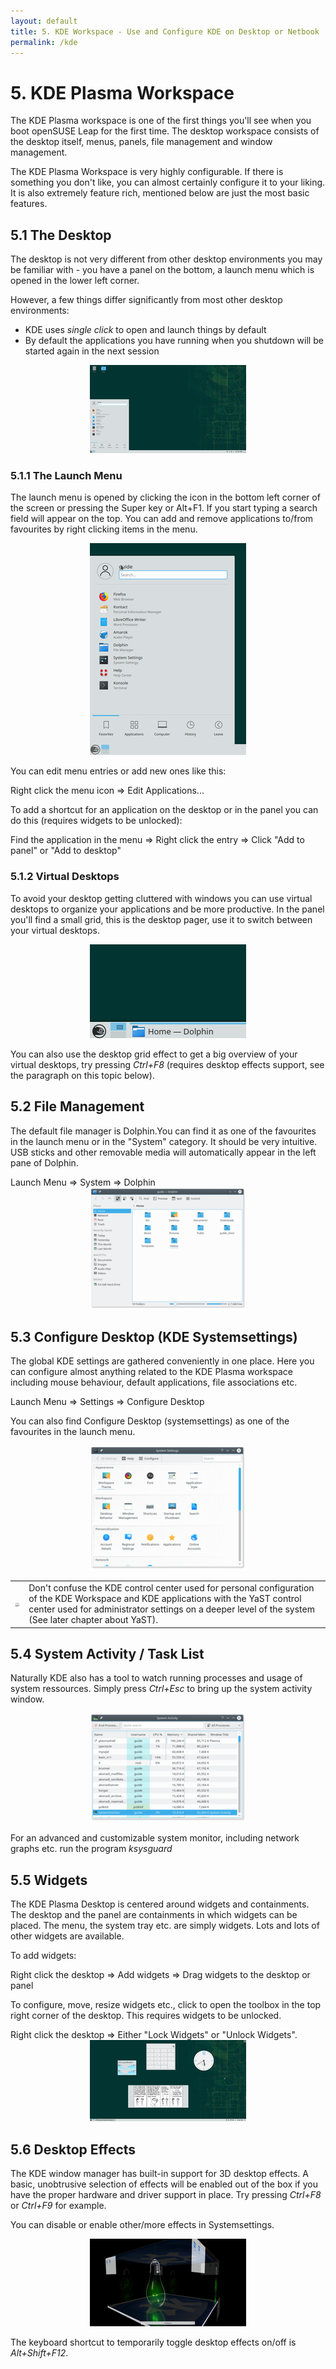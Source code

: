 ```yaml
---
layout: default
title: 5. KDE Workspace - Use and Configure KDE on Desktop or Netbook
permalink: /kde
---
```


# 5. KDE Plasma Workspace

The KDE Plasma workspace is one of the first things you'll see when you boot openSUSE Leap for the first time. The desktop workspace consists of the desktop itself, menus, panels, file management and window management.

The KDE Plasma Workspace is very highly configurable. If there is something you don't like, you can almost certainly configure it to your liking. It is also extremely feature rich, mentioned below are just the most basic features.

## 5.1 The Desktop

The desktop is not very different from other desktop environments you may be familiar with - you have a panel on the bottom, a launch menu which is opened in the lower left corner.

However, a few things differ significantly from most other desktop environments:

<ul>
<li>KDE uses <i>single click</i> to open and launch things by default</li>
<!--<li>The content of the <i>~/Desktop/</i> folder is not scattered all over the desktop itself, but is instead organized inside a widget called Folder View</li>-->
<li>By default the applications you have running when you shutdown will be started again in the next session</li>
</ul>

<center><a href="images/screenshots/desktop.png" rel="thumbnail"><img src="images/screenshots/desktopb.png" alt="desktop" class="pic" /></a></center>

### 5.1.1 The Launch Menu

The launch menu is opened by clicking the icon in the bottom left corner of the screen or pressing the Super key or Alt+F1. If you start typing a search field will appear on the top. You can add and remove applications to/from favourites by right clicking items in the menu.

<center><a href="images/screenshots/launchmenu.png" rel="thumbnail"><img src="images/screenshots/launchmenub.png" alt="launchmenuç" class="pic" /></a></center>

You can edit menu entries or add new ones like this:

<div class="path">Right click the menu icon =&gt; Edit Applications...</div>

To add a shortcut for an application on the desktop or in the panel you can do this (requires widgets to be unlocked):

<div class="path">Find the application in the menu => Right click the entry => Click "Add to panel" or "Add to desktop"</div>

### 5.1.2 Virtual Desktops

To avoid your desktop getting cluttered with windows you can use virtual desktops to organize your applications and be more productive. In the panel you'll find a small grid, this is the desktop pager, use it to switch between your virtual desktops.

<center><img src="images/screenshots/pager.png" alt="pager" class="pic" /></center>

You can also use the desktop grid effect to get a big overview of your virtual desktops, try pressing <i>Ctrl+F8</i> (requires desktop effects support, see the paragraph on this topic below).

## 5.2 File Management

The default file manager is Dolphin.You can find it as one of the favourites in the launch menu or in the "System" category. It should be very intuitive. USB sticks and other removable media will automatically appear in the left pane of Dolphin.

<div class="path">Launch Menu => System => Dolphin</div>

<center><a href="images/screenshots/dolphin.png" rel="thumbnail"><img src="images/screenshots/dolphinb.png" alt="dolphin" class="pic" /></a></center>

## 5.3 Configure Desktop (KDE Systemsettings)

The global KDE settings are gathered conveniently in one place. Here you can configure almost anything related to the KDE Plasma workspace including mouse behaviour, default applications, file associations etc.

<div class="path">Launch Menu => Settings => Configure Desktop</div>

You can also find Configure Desktop (systemsettings) as one of the favourites in the launch menu.

<center><a href="images/screenshots/systemsettings.png" rel="thumbnail"><img src="images/screenshots/systemsettingsb.png" alt="systemsettings" class="pic" /></a></center>

<div class="tip">
<table>
<tbody>
<tr>
<td><img src="images/pics/tip.png" alt="tip" /></td>
<td>Don't confuse the KDE control center used for personal configuration of the KDE Workspace and KDE applications with the YaST control center used for administrator settings on a deeper level of the system (See later chapter about YaST).</td>
</tr>
</tbody>
</table>
</div>

## 5.4 System Activity / Task List

Naturally KDE also has a tool to watch running processes and usage of system ressources. Simply press <i>Ctrl+Esc</i> to bring up the system activity window.

<center><a href="images/screenshots/systemactivity.png" rel="thumbnail"><img src="images/screenshots/systemactivityb.png" alt="systemactivity" class="pic" /></a></center>

For an advanced and customizable system monitor, including network graphs etc. run the program <i>ksysguard</i>

## 5.5 Widgets

The KDE Plasma Desktop is centered around widgets and containments. The desktop and the panel are containments in which widgets can be placed. The menu, the system tray etc. are simply widgets. Lots and lots of other widgets are available.

To add widgets:

<div class="path">Right click the desktop => Add widgets => Drag widgets to the desktop or panel</div>

To configure, move, resize widgets etc., click to open the toolbox in the top right corner of the desktop. This requires widgets to be unlocked.

<div class="path">Right click the desktop => Either "Lock Widgets" or "Unlock Widgets".</div>

<center><a href="images/screenshots/widgets.png" rel="thumbnail"><img src="images/screenshots/widgetsb.png" alt="widgets" class="pic" /></a></center>

## 5.6 Desktop Effects

The KDE window manager has built-in support for 3D desktop effects. A basic, unobtrusive selection of effects will be enabled out of the box if you have the proper hardware and driver support in place. Try pressing <i>Ctrl+F8</i> or <i>Ctrl+F9</i> for example.

You can disable or enable other/more effects in Systemsettings.

<center><a href="images/screenshots/effects.png" rel="thumbnail"><img src="images/screenshots/effectsb.png" alt="effects" class="pic" /></a></center>

The keyboard shortcut to temporarily toggle desktop effects on/off is <i>Alt+Shift+F12</i>.
